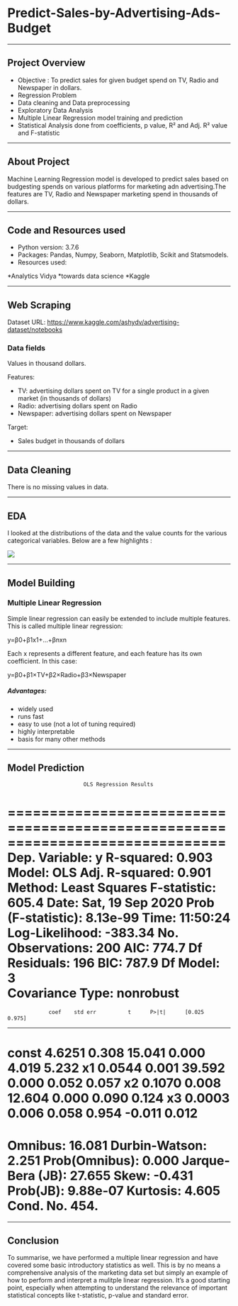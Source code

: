 # Predict-Sales-by-Advertising-Ads-Budget
---

## Project Overview

- Objective : To predict sales for given budget spend on TV, Radio and Newspaper in dollars. 
- Regression Problem
- Data cleaning and Data preprocessing
- Exploratory Data Analysis
- Multiple Linear Regression model training and prediction
- Statistical Analysis done from coefficients, p value, R² and Adj. R² value and F-statistic


---
## About Project

Machine Learning Regression model is developed to predict sales based on budgesting spends on various platforms for marketing adn advertising.The features are TV, Radio and Newspaper marketing spend in thousands of dollars.

---
## Code and Resources used

- Python version: 3.7.6
- Packages: Pandas, Numpy, Seaborn, Matplotlib, Scikit and Statsmodels.
- Resources used:

*Analytics Vidya
*towards data science
*Kaggle

---
## Web Scraping

Dataset URL: https://www.kaggle.com/ashydv/advertising-dataset/notebooks

### Data fields

Values in thousand dollars.

Features:

* TV: advertising dollars spent on TV for a single product in a given market (in thousands of dollars)
* Radio: advertising dollars spent on Radio
* Newspaper: advertising dollars spent on Newspaper

Target:

* Sales budget in thousands of dollars

---
## Data Cleaning

There is no missing values in data.

---
## EDA

I looked at the distributions of the data and the value counts for the various categorical variables. Below are a few highlights :

![](https://github.com/SidSolanki28/Predict-Sales-by-Advertising-Ads-Budget/blob/master/images/index.png)

---
## Model Building

### Multiple Linear Regression

Simple linear regression can easily be extended to include multiple features. This is called multiple linear regression:

y=β0+β1x1+…+βnxn

Each x represents a different feature, and each feature has its own coefficient. In this case:

y=β0+β1×TV+β2×Radio+β3×Newspaper

##### Advantages:
* widely used
* runs fast
* easy to use (not a lot of tuning required)
* highly interpretable
* basis for many other methods

---
## Model Prediction

                            OLS Regression Results                            
==============================================================================
Dep. Variable:                      y   R-squared:                       0.903
Model:                            OLS   Adj. R-squared:                  0.901
Method:                 Least Squares   F-statistic:                     605.4
Date:                Sat, 19 Sep 2020   Prob (F-statistic):           8.13e-99
Time:                        11:50:24   Log-Likelihood:                -383.34
No. Observations:                 200   AIC:                             774.7
Df Residuals:                     196   BIC:                             787.9
Df Model:                           3                                         
Covariance Type:            nonrobust                                         
==============================================================================
                 coef    std err          t      P>|t|      [0.025      0.975]
------------------------------------------------------------------------------
const          4.6251      0.308     15.041      0.000       4.019       5.232
x1             0.0544      0.001     39.592      0.000       0.052       0.057
x2             0.1070      0.008     12.604      0.000       0.090       0.124
x3             0.0003      0.006      0.058      0.954      -0.011       0.012
==============================================================================
Omnibus:                       16.081   Durbin-Watson:                   2.251
Prob(Omnibus):                  0.000   Jarque-Bera (JB):               27.655
Skew:                          -0.431   Prob(JB):                     9.88e-07
Kurtosis:                       4.605   Cond. No.                         454.
==============================================================================

---
## Conclusion

To summarise, we have performed a multiple linear regression and have covered some basic introductory statistics as well. This is by no means a comprehensive analysis of the marketing data set but simply an example of how to perform and interpret a mulitple linear regression. It’s a good starting point, especially when attempting to understand the relevance of important statistical concepts like t-statistic, p-value and standard error. 
